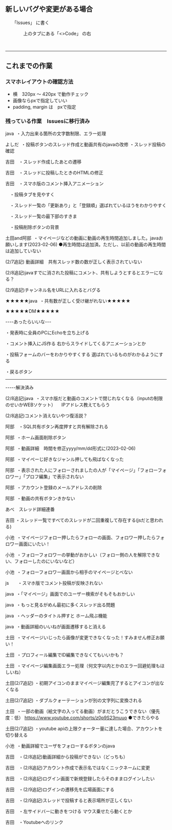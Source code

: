 ## 新しいバグや変更がある場合

　　「Issues」 に書く
  
  　　　　上のタブにある「<>Code」 の右　

<br>

***

## これまでの作業

### スマホレイアウトの確認方法

- 横　320px ～ 420px で動作チェック
- 画像ならpxで指定していい
- padding, margin は　pxで指定



### 残っている作業　Issuesに移行済み

java  ・入力出来る箇所の文字数制限、エラー処理

よしだ  ・投稿ボタンのスレッド作成と動画共有のjavaの改修
	・スレッド投稿の確認

吉田　・スレッド作成したあとの遷移

吉田　・スレッドに投稿したときのHTMLの修正

吉田　・スマホ版のコメント挿入アニメーション

　・投稿タブを見やすく

　・スレッド一覧の「更新あり」と「登録順」選ばれているほうをわかりやすく

　・スレッド一覧の最下部のすきま

　・投稿削除ボタンの背景

土田and阿部  ・マイページなどの動画に動画の再生時間追加しました。javaお願いします(2023-02-06)
	●再生時間は追加済。ただし、以前の動画の再生時間は追加していない

(2/7追記) 動画詳細　共有スレッド数の数が正しく表示されていない

(2/8追記)javaすでに消された投稿にコメント、共有しようとするとエラーになる？

(2/9追記)チャンネル名をURLに入れるとバグる


★★★★★java  ・共有数が正しく受け継がれない★★★★★

★★★★★DM★★★★★




----あったらいいな---

・発表時に全員のPCにEchoを立ち上げる

・コメント挿入にJS作る
	右からスライドしてくるアニメーションとか


・投稿フォームのバーをわかりやすくする
	選ばれているものがわかるようにする

・戻るボタン

--------------------------





-----解決済み

(2/8追記)java  ・スマホ版だと動画のコメントで閉じれなくなる（inputの制限のせいかWEBソケット）
		　IPアドレス教えてもらう


(2/8追記)コメント消えないやつ復活説？

阿部　・SQL共有ボタン再度押すと共有解除される

阿部  ・ホーム画面削除ボタン

阿部  ・動画詳細　時間を修正yyyy/mm/dd形式に(2023-02-06)

阿部  ・マイぺーじ好きなジャンル押しても飛ばなくなった

阿部  ・表示された人にフォローされましたの人が「マイページ」「フォローフォロワー」「プロフ編集」で表示されない

阿部  ・アカウント登録のメールアドレスの削除

阿部  ・動画の共有ボタンきかない

あべ　スレッド詳細連番

吉田  ・スレッド一覧ですべてのスレッドが二回重複して存在する(jsだと思われる)

小池  ・マイページフォロー押したらフォローの画面、フォロワー押したらフォロワー画面にいたい！

小池  ・フォローフォロワーの挙動がおかしい（フォロー側の人を解除できない、フォローしたのにいないなど）

小池  ・フォローフォロワー画面から相手のマイページとべない

js　　・スマホ版でコメント投稿が反映されない

java  ・「マイページ」画面でのユーザー検索がそもそもおかしい

java  ・もっと見るがめん最初に多くスレッド出る問題

java  ・ヘッダーのタイトル押すと ホーム飛ぶ機能

java  ・動画詳細のいいねが画面遷移すると消える

土田  ・マイページいじったら画像が変更できなくなった！すみません修正お願い！

土田  ・プロフィール編集でID編集できなくてもいいかも？

土田  ・マイページ編集画面エラー処理（何文字以内とかのエラー回避処理もほしいね）

土田(2/7追記) ・初期アイコンのままマイページ編集完了するとアイコンが出なくなる

土田(2/7追記) ・ダブルクォーテーションが別の文字列に変換される

土田  ・一部の動画（絵文字の入ってる動画）がまだとうこうできない（優先度：低）
https://www.youtube.com/shorts/z0p9S23muuo
	●できたらやる

土田(2/7追記) ・youtube apiの上限クォーター量に達した場合、アカウントを切り替える

小池  ・動画詳細でユーザをフォローするボタンのjava

吉田　・(2/8追記)動画詳細から投稿ができない（どっちも）

吉田　・(2/8追記)アカウント作成で表示名ではなくニックネームに変更

吉田　・(2/8追記)ログイン画面で新規登録したらそのままログインしたい

吉田　・(2/9追記)ログインの遷移先を広場画面にする

吉田　・(2/9追記)スレッドで投稿すると表示場所が正しくない


吉田　・左サイドバーに動きをつける
	マウス乗せたら動くとか

吉田　・Youtubeへのリンク

